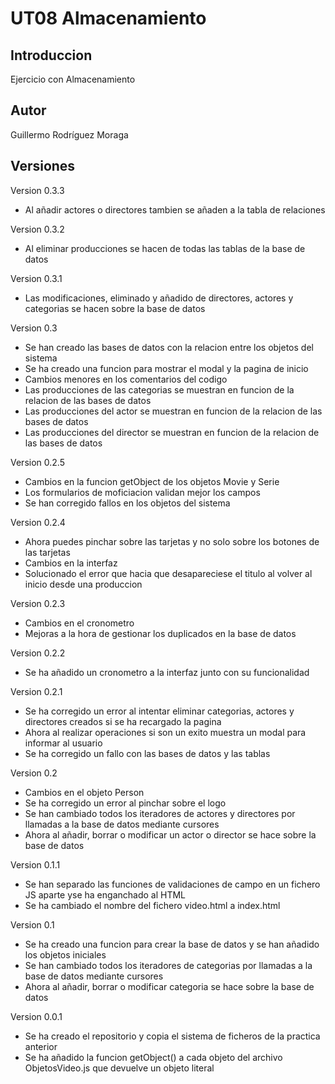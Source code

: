 # UT08 Almacenamiento

## Introduccion

Ejercicio con Almacenamiento

## Autor

Guillermo Rodríguez Moraga

## Versiones

Version 0.3.3
- Al añadir actores o directores tambien se añaden a la tabla de relaciones

Version 0.3.2
- Al eliminar producciones se hacen de todas las tablas de la base de datos

Version 0.3.1
- Las modificaciones, eliminado y añadido de directores, actores y categorias se hacen sobre la base de datos

Version 0.3
- Se han creado las bases de datos con la relacion entre los objetos del sistema
- Se ha creado una funcion para mostrar el modal y la pagina de inicio
- Cambios menores en los comentarios del codigo
- Las producciones de las categorias se muestran en funcion de la relacion de las bases de datos
- Las producciones del actor se muestran en funcion de la relacion de las bases de datos
- Las producciones del director se muestran en funcion de la relacion de las bases de datos

Version 0.2.5
- Cambios en la funcion getObject de los objetos Movie y Serie
- Los formularios de moficiacion validan mejor los campos
- Se han corregido fallos en los objetos del sistema

Version 0.2.4
- Ahora puedes pinchar sobre las tarjetas y no solo sobre los botones de las tarjetas
- Cambios en la interfaz
- Solucionado el error que hacia que desapareciese el titulo al volver al inicio desde una produccion

Version 0.2.3
- Cambios en el cronometro 
- Mejoras a la hora de gestionar los duplicados en la base de datos

Version 0.2.2
- Se ha añadido un cronometro a la interfaz junto con su funcionalidad

Version 0.2.1
- Se ha corregido un error al intentar eliminar categorias, actores y directores creados si se ha recargado la pagina
- Ahora al realizar operaciones si son un exito muestra un modal para informar al usuario
- Se ha corregido un fallo con las bases de datos y las tablas

Version 0.2
- Cambios en el objeto Person
- Se ha corregido un error al pinchar sobre el logo
- Se han cambiado todos los iteradores de actores y directores por llamadas a la base de datos mediante cursores
- Ahora al añadir, borrar o modificar un actor o director se hace sobre la base de datos

Version 0.1.1
- Se han separado las funciones de validaciones de campo en un fichero JS aparte yse ha enganchado al HTML
- Se ha cambiado el nombre del fichero video.html a index.html

Version 0.1
- Se ha creado una funcion para crear la base de datos y se han añadido los objetos iniciales
- Se han cambiado todos los iteradores de categorias por llamadas a la base de datos mediante cursores
- Ahora al añadir, borrar o modificar categoria se hace sobre la base de datos

Version 0.0.1
- Se ha creado el repositorio y copia el sistema de ficheros de la practica anterior
- Se ha añadido la funcion getObject() a cada objeto del archivo ObjetosVideo.js que devuelve un objeto literal